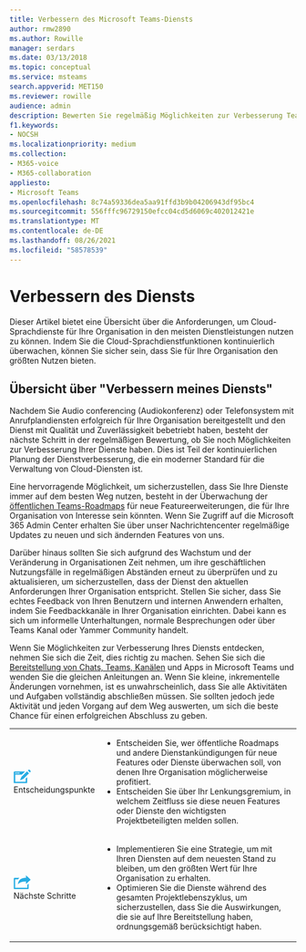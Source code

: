 ```yaml
---
title: Verbessern des Microsoft Teams-Diensts
author: rmw2890
ms.author: Rowille
manager: serdars
ms.date: 03/13/2018
ms.topic: conceptual
ms.service: msteams
search.appverid: MET150
ms.reviewer: rowille
audience: admin
description: Bewerten Sie regelmäßig Möglichkeiten zur Verbesserung Teams Diensts, überwachen Sie Teams Roadmap für interessante Featureverbesserungen.
f1.keywords:
- NOCSH
ms.localizationpriority: medium
ms.collection:
- M365-voice
- M365-collaboration
appliesto:
- Microsoft Teams
ms.openlocfilehash: 8c74a59336dea5aa91ffd3b9b04206943df95bc4
ms.sourcegitcommit: 556fffc96729150efcc04cd5d6069c402012421e
ms.translationtype: MT
ms.contentlocale: de-DE
ms.lasthandoff: 08/26/2021
ms.locfileid: "58578539"
---
```

# <a name="enhance-my-service"></a>Verbessern des Diensts

Dieser Artikel bietet eine Übersicht über die Anforderungen, um Cloud-Sprachdienste für Ihre Organisation in den meisten Dienstleistungen nutzen zu können. Indem Sie die Cloud-Sprachdienstfunktionen kontinuierlich überwachen, können Sie sicher sein, dass Sie für Ihre Organisation den größten Nutzen bieten.

## <a name="enhance-my-service-overview"></a>Übersicht über "Verbessern meines Diensts"
Nachdem Sie Audio conferencing (Audiokonferenz) oder Telefonsystem mit Anrufplandiensten erfolgreich für Ihre Organisation bereitgestellt und den Dienst mit Qualität und Zuverlässigkeit bebetriebt haben, besteht der nächste Schritt in der regelmäßigen Bewertung, ob Sie noch Möglichkeiten zur Verbesserung Ihrer Dienste haben. Dies ist Teil der kontinuierlichen Planung der Dienstverbesserung, die ein moderner Standard für die Verwaltung von Cloud-Diensten ist. 

Eine hervorragende Möglichkeit, um sicherzustellen, dass Sie Ihre Dienste immer auf dem besten Weg nutzen, besteht in der Überwachung der [öffentlichen Teams-Roadmaps](https://products.office.com/business/office-365-roadmap?filters=microsoft%20teams) für neue Featureerweiterungen, die für Ihre Organisation von Interesse sein könnten. Wenn Sie Zugriff auf die Microsoft 365 Admin Center erhalten Sie über unser Nachrichtencenter regelmäßige Updates zu neuen und sich ändernden Features von uns. 

Darüber hinaus sollten Sie sich aufgrund des Wachstum und der Veränderung in Organisationen Zeit nehmen, um ihre geschäftlichen Nutzungsfälle in regelmäßigen Abständen erneut zu überprüfen und zu aktualisieren, um sicherzustellen, dass der Dienst den aktuellen Anforderungen Ihrer Organisation entspricht.  Stellen Sie sicher, dass Sie echtes Feedback von Ihren Benutzern und internen Anwendern erhalten, indem Sie Feedbackkanäle in Ihrer Organisation einrichten. Dabei kann es sich um informelle Unterhaltungen, normale Besprechungen oder über Teams Kanal oder Yammer Community handelt. 

Wenn Sie Möglichkeiten zur Verbesserung Ihres Diensts entdecken, nehmen Sie sich die Zeit, dies richtig zu machen. Sehen Sie sich die [Bereitstellung von Chats, Teams, Kanälen](deploy-chat-teams-channels-microsoft-teams-landing-page.md) und Apps in Microsoft Teams und wenden Sie die gleichen Anleitungen an. Wenn Sie kleine, inkrementelle Änderungen vornehmen, ist es unwahrscheinlich, dass Sie alle Aktivitäten und Aufgaben vollständig abschließen müssen. Sie sollten jedoch jede Aktivität und jeden Vorgang auf dem Weg auswerten, um sich die beste Chance für einen erfolgreichen Abschluss zu geben.


<table>
<tr><td><img src="media/audio_conferencing_image7.png" alt="An icon depicting decision points"/> <br/>Entscheidungspunkte</td><td><ul><li>Entscheiden Sie, wer öffentliche Roadmaps und andere Dienstankündigungen für neue Features oder Dienste überwachen soll, von denen Ihre Organisation möglicherweise profitiert.</li><li>Entscheiden Sie über Ihr Lenkungsgremium, in welchem Zeitfluss sie diese neuen Features oder Dienste den wichtigsten Projektbeteiligten melden sollen.</li></ul></td></tr>
<tr><td><img src="media/audio_conferencing_image9.png" alt="An icon depicting the next steps"/><br/>Nächste Schritte</td><td><ul><li>Implementieren Sie eine Strategie, um mit Ihren Diensten auf dem neuesten Stand zu bleiben, um den größten Wert für Ihre Organisation zu erhalten.</li><li>Optimieren Sie die Dienste während des gesamten Projektlebenszyklus, um sicherzustellen, dass Sie die Auswirkungen, die sie auf Ihre Bereitstellung haben, ordnungsgemäß berücksichtigt haben.</li></ul></td></tr>
</table>

<!--ENDOFSECTION-->
